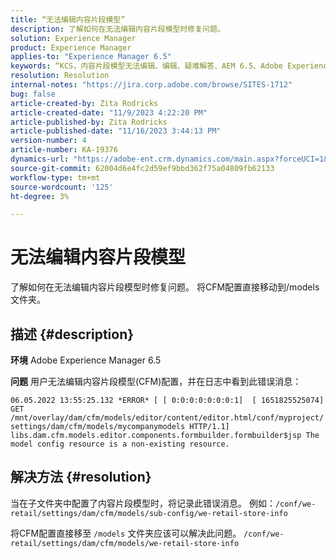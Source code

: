 ```yaml
---
title: “无法编辑内容片段模型”
description: 了解如何在无法编辑内容片段模型时修复问题。
solution: Experience Manager
product: Experience Manager
applies-to: "Experience Manager 6.5"
keywords: “KCS，内容片段模型无法编辑、编辑、疑难解答、AEM 6.5、Adobe Experience Manager 6.5、CFM、内容片段模型、配置、错误消息”
resolution: Resolution
internal-notes: "https://jira.corp.adobe.com/browse/SITES-1712"
bug: false
article-created-by: Zita Rodricks
article-created-date: "11/9/2023 4:22:20 PM"
article-published-by: Zita Rodricks
article-published-date: "11/16/2023 3:44:13 PM"
version-number: 4
article-number: KA-19376
dynamics-url: "https://adobe-ent.crm.dynamics.com/main.aspx?forceUCI=1&pagetype=entityrecord&etn=knowledgearticle&id=c6b3f824-1c7f-ee11-8179-6045bd006295"
source-git-commit: 62004d6e4fc2d59ef9bbd362f75a04809fb62133
workflow-type: tm+mt
source-wordcount: '125'
ht-degree: 3%

---
```


# 无法编辑内容片段模型


了解如何在无法编辑内容片段模型时修复问题。 将CFM配置直接移动到/models文件夹。

## 描述 {#description}


<b>环境</b>
Adobe Experience Manager 6.5

<b>问题</b>
用户无法编辑内容片段模型(CFM)配置，并在日志中看到此错误消息：

`06.05.2022 13:55:25.132 *ERROR* [ [ 0:0:0:0:0:0:0:1]  [ 1651825525074]  GET /mnt/overlay/dam/cfm/models/editor/content/editor.html/conf/myproject/settings/dam/cfm/models/mycompanymodels HTTP/1.1]  libs.dam.cfm.models.editor.components.formbuilder.formbuilder$jsp The model config resource is a non-existing resource.`


## 解决方法 {#resolution}


当在子文件夹中配置了内容片段模型时，将记录此错误消息。
例如：`/conf/we-retail/settings/dam/cfm/models/sub-config/we-retail-store-info`

将CFM配置直接移至 `/models` 文件夹应该可以解决此问题。
`/conf/we-retail/settings/dam/cfm/models/we-retail-store-info`

